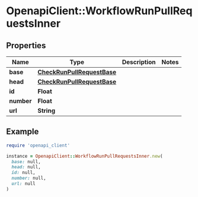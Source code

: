 # OpenapiClient::WorkflowRunPullRequestsInner

## Properties

| Name | Type | Description | Notes |
| ---- | ---- | ----------- | ----- |
| **base** | [**CheckRunPullRequestBase**](CheckRunPullRequestBase.md) |  |  |
| **head** | [**CheckRunPullRequestBase**](CheckRunPullRequestBase.md) |  |  |
| **id** | **Float** |  |  |
| **number** | **Float** |  |  |
| **url** | **String** |  |  |

## Example

```ruby
require 'openapi_client'

instance = OpenapiClient::WorkflowRunPullRequestsInner.new(
  base: null,
  head: null,
  id: null,
  number: null,
  url: null
)
```

